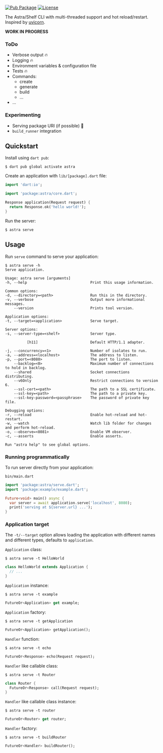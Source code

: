 [![Pub Package](https://img.shields.io/pub/v/astra_cli.svg)](https://pub.dev/packages/astra_cli)
[![License](https://img.shields.io/badge/License-MIT-blue.svg)](LICENSE)

The Astra/Shelf CLI with multi-threaded support and hot reload/restart.
Inspired by [uvicorn][uvicorn].

**WORK IN PROGRESS**

### ToDo
- Verbose output 🔥
- Logging 🔥
- Environment variables & configuration file
- Tests 🔥
- Commands:
  - create
  - generate
  - build
  - ...
- ...

### Experimenting
- Serving package URI (if possible) 🤔
- `build_runner` integration

## Quickstart

Install using `dart pub`:

```console
$ dart pub global activate astra
```

Create an application with `lib/[package].dart` file:

```dart
import 'dart:io';

import 'package:astra/core.dart';

Response application(Request request) {
  return Response.ok('hello world!');
}
```

Run the server:

```console
$ astra serve
```

## Usage

Run `serve` command to serve your application:

```console
$ astra serve -h
Serve application.

Usage: astra serve [arguments]
-h, --help                             Print this usage information.

Common options:
-d, --directory=<path>                 Run this in the directory.
-v, --verbose                          Output more informational messages.
    --version                          Prints tool version.

Application options:
-t, --target=<application>             Serve target.

Server options:
-s, --server-type=<shelf>              Server type.

          [h11]                        Default HTTP/1.1 adapter.

-j, --concurrency=<1>                  Number of isolates to run.
-a, --address=<localhost>              The address to listen.
-p, --port=<8080>                      The port to listen.
    --backlog=<0>                      Maximum number of connections to hold in backlog.
    --shared                           Socket connections distributing.
    --v6Only                           Restrict connections to version 6.
    --ssl-cert=<path>                  The path to a SSL certificate.
    --ssl-key=<path>                   The path to a private key.
    --ssl-key-password=<passphrase>    The password of private key file.

Debugging options:
-r, --reload                           Enable hot-reload and hot-restart.
-w, --watch                            Watch lib folder for changes and perform hot-reload.
-o, --observe=<8081>                   Enable VM observer.
-c, --asserts                          Enable asserts.

Run "astra help" to see global options.
```

### Running programmatically

To run server directly from your application:

`bin/main.dart`

```dart
import 'package:astra/serve.dart';
import 'package:example/example.dart';

Future<void> main() async {
  var server = await application.serve('localhost', 8080);
  print('serving at ${server.url} ...');
}
```

### Application target

The `-t/--target` option allows loading the application with different names and different types, defaults to `application`.

`Application` class:
```console
$ astra serve -t HelloWorld
```
```dart
class HelloWorld extends Application {
  // ...
}
```

`Application` instance:
```console
$ astra serve -t example
```
```dart
FutureOr<Application> get example;
```

`Application` factory:
```console
$ astra serve -t getApplication
```
```dart
FutureOr<Application> getApplication();
```

`Handler` function:
```console
$ astra serve -t echo
```
```dart
FutureOr<Response> echo(Request request);
```

`Handler` like callable class:
```console
$ astra serve -t Router
```
```dart
class Router {
  FutureOr<Response> call(Request request);
}
```

`Handler` like callable class instance:
```console
$ astra serve -t router
```
```dart
FutureOr<Router> get router;
```

`Handler` factory:
```console
$ astra serve -t buildRouter
```
```dart
FutureOr<Handler> buildRouter();
```

[uvicorn]: https://github.com/encode/uvicorn
